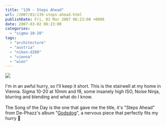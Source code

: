 ```yaml
---
title: "139 - Steps Ahead"
url: /2007/03/139-steps-ahead.html
publishDate: Fri, 02 Mar 2007 06:23:00 +0000
date: 2007-03-02 06:23:00
categories: 
  - "sigma-10-20"
tags: 
  - "architecture"
  - "austria"
  - "nikon-d200"
  - "vienna"
  - "wien"
---
```

<a href="https://d25zfm9zpd7gm5.cloudfront.net/1200x1200/2007/20070301_082306_ps.jpg"><img src="https://d25zfm9zpd7gm5.cloudfront.net/0600x0600/2007/20070301_082306_ps.jpg"/></a><br/><br/>I'm in an awful hurry, so I'll keep it short. This is the stairwell at my home in Vienna. Sigma 10-20 at 10mm and f8, some insanely high ISO, Noise Ninja, blurring and blending and what do I know.<br/><br/>The Song of the Day is the one that gave me the title, it's "Steps Ahead" from De-Phazz's album "<a href="http://www.amazon.com/Godsdog-Phazz/dp/B00008WI8F" target="_blank">Godsdog</a>", a nervous piece that perfectly fits my hurry 🙂
